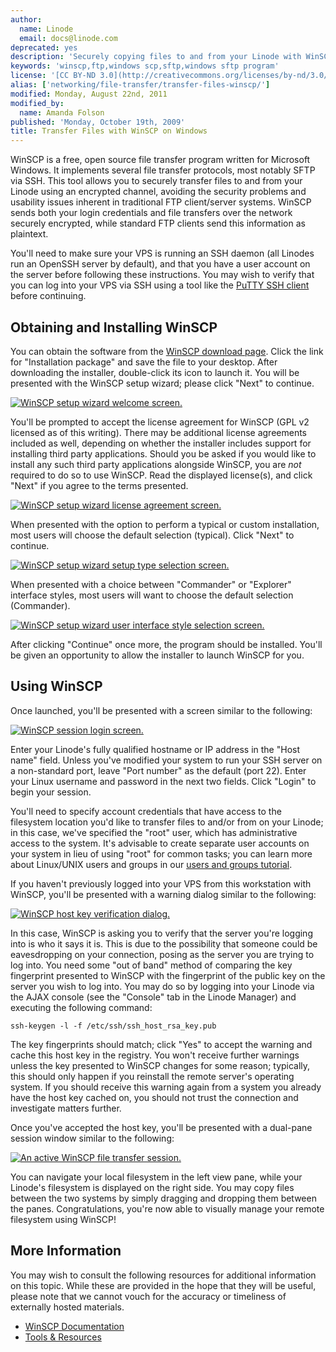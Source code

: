 ```yaml
---
author:
  name: Linode
  email: docs@linode.com
deprecated: yes
description: 'Securely copying files to and from your Linode with WinSCP, a free and open source file transfer client for Microsoft Windows systems.'
keywords: 'winscp,ftp,windows scp,sftp,windows sftp program'
license: '[CC BY-ND 3.0](http://creativecommons.org/licenses/by-nd/3.0/us/)'
alias: ['networking/file-transfer/transfer-files-winscp/']
modified: Monday, August 22nd, 2011
modified_by:
  name: Amanda Folson
published: 'Monday, October 19th, 2009'
title: Transfer Files with WinSCP on Windows
---
```


WinSCP is a free, open source file transfer program written for Microsoft Windows. It implements several file transfer protocols, most notably SFTP via SSH. This tool allows you to securely transfer files to and from your Linode using an encrypted channel, avoiding the security problems and usability issues inherent in traditional FTP client/server systems. WinSCP sends both your login credentials and file transfers over the network securely encrypted, while standard FTP clients send this information as plaintext.

You'll need to make sure your VPS is running an SSH daemon (all Linodes run an OpenSSH server by default), and that you have a user account on the server before following these instructions. You may wish to verify that you can log into your VPS via SSH using a tool like the [PuTTY SSH client](/docs/networking/using-putty) before continuing.

Obtaining and Installing WinSCP
-------------------------------

You can obtain the software from the [WinSCP download page](http://winscp.net/eng/download.php). Click the link for "Installation package" and save the file to your desktop. After downloading the installer, double-click its icon to launch it. You will be presented with the WinSCP setup wizard; please click "Next" to continue.

[![WinSCP setup wizard welcome screen.](/docs/assets/164-winscp-install-welcome.png)](/docs/assets/164-winscp-install-welcome.png)

You'll be prompted to accept the license agreement for WinSCP (GPL v2 licensed as of this writing). There may be additional license agreements included as well, depending on whether the installer includes support for installing third party applications. Should you be asked if you would like to install any such third party applications alongside WinSCP, you are *not* required to do so to use WinSCP. Read the displayed license(s), and click "Next" if you agree to the terms presented.

[![WinSCP setup wizard license agreement screen.](/docs/assets/165-winscp-license-agreement.png)](/docs/assets/165-winscp-license-agreement.png)

When presented with the option to perform a typical or custom installation, most users will choose the default selection (typical). Click "Next" to continue.

[![WinSCP setup wizard setup type selection screen.](/docs/assets/166-winscp-setup-type.png)](/docs/assets/166-winscp-setup-type.png)

When presented with a choice between "Commander" or "Explorer" interface styles, most users will want to choose the default selection (Commander).

[![WinSCP setup wizard user interface style selection screen.](/docs/assets/167-winscp-user-interface-style.png)](/docs/assets/167-winscp-user-interface-style.png)

After clicking "Continue" once more, the program should be installed. You'll be given an opportunity to allow the installer to launch WinSCP for you.

Using WinSCP
------------

Once launched, you'll be presented with a screen similar to the following:

[![WinSCP session login screen.](/docs/assets/168-winscp-login-screen.png)](/docs/assets/168-winscp-login-screen.png)

Enter your Linode's fully qualified hostname or IP address in the "Host name" field. Unless you've modified your system to run your SSH server on a non-standard port, leave "Port number" as the default (port 22). Enter your Linux username and password in the next two fields. Click "Login" to begin your session.

You'll need to specify account credentials that have access to the filesystem location you'd like to transfer files to and/or from on your Linode; in this case, we've specified the "root" user, which has administrative access to the system. It's advisable to create separate user accounts on your system in lieu of using "root" for common tasks; you can learn more about Linux/UNIX users and groups in our [users and groups tutorial](/docs/using-linux/users-and-groups).

If you haven't previously logged into your VPS from this workstation with WinSCP, you'll be presented with a warning dialog similar to the following:

[![WinSCP host key verification dialog.](/docs/assets/169-winscp-key-warning.png)](/docs/assets/169-winscp-key-warning.png)

In this case, WinSCP is asking you to verify that the server you're logging into is who it says it is. This is due to the possibility that someone could be eavesdropping on your connection, posing as the server you are trying to log into. You need some "out of band" method of comparing the key fingerprint presented to WinSCP with the fingerprint of the public key on the server you wish to log into. You may do so by logging into your Linode via the AJAX console (see the "Console" tab in the Linode Manager) and executing the following command:

    ssh-keygen -l -f /etc/ssh/ssh_host_rsa_key.pub

The key fingerprints should match; click "Yes" to accept the warning and cache this host key in the registry. You won't receive further warnings unless the key presented to WinSCP changes for some reason; typically, this should only happen if you reinstall the remote server's operating system. If you should receive this warning again from a system you already have the host key cached on, you should not trust the connection and investigate matters further.

Once you've accepted the host key, you'll be presented with a dual-pane session window similar to the following:

[![An active WinSCP file transfer session.](/docs/assets/170-winscp-active-session.png)](/docs/assets/170-winscp-active-session.png)

You can navigate your local filesystem in the left view pane, while your Linode's filesystem is displayed on the right side. You may copy files between the two systems by simply dragging and dropping them between the panes. Congratulations, you're now able to visually manage your remote filesystem using WinSCP!

More Information
----------------

You may wish to consult the following resources for additional information on this topic. While these are provided in the hope that they will be useful, please note that we cannot vouch for the accuracy or timeliness of externally hosted materials.

- [WinSCP Documentation](http://winscp.net/eng/docs/start)
- [Tools & Resources](/docs/tools-reference/)



